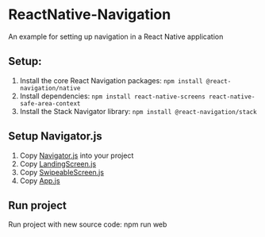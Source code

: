 # ReactNative-Navigation

An example for setting up navigation in a React Native application

## Setup:

1. Install the core React Navigation packages: ```npm install @react-navigation/native```
2. Install dependencies: ```npm install react-native-screens react-native-safe-area-context```
3. Install the Stack Navigator library: ```npm install @react-navigation/stack```

## Setup Navigator.js

1. Copy [Navigator.js](https://github.com/DitheryDesigns/ReactNative-Navigation/blob/main/Navigator.js) into your project
2. Copy [LandingScreen.js](https://github.com/DitheryDesigns/ReactNative-Navigation/blob/main/screens/LandingScreen/LandingScreen.js)
3. Copy [SwipeableScreen.js](https://github.com/DitheryDesigns/ReactNative-Navigation/blob/main/screens/SwipeableScreen/SwipeableScreen.js)
4. Copy [App.js](https://github.com/DitheryDesigns/ReactNative-Navigation/blob/main/App.js)

## Run project

Run project with new source code: npm run web

